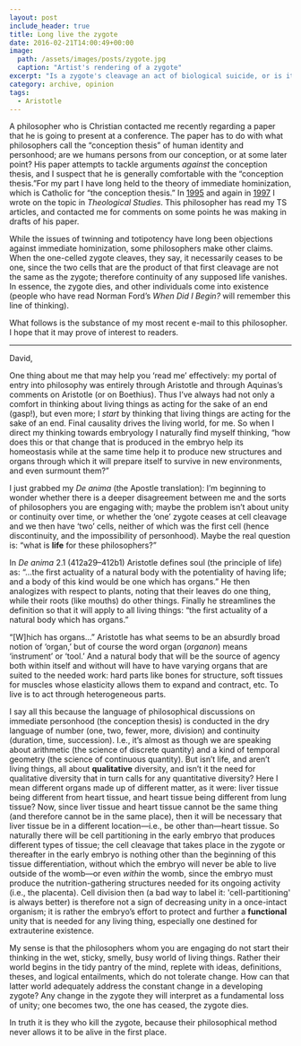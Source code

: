 ```yaml
---
layout: post
include_header: true
title: Long live the zygote
date: 2016-02-21T14:00:49+00:00
image:
  path: /assets/images/posts/zygote.jpg
  caption: "Artist's rendering of a zygote"
excerpt: "Is a zygote's cleavage an act of biological suicide, or is it just another day for a living thing?"
category: archive, opinion
tags:
  - Aristotle
---
```

A philosopher who is Christian contacted me recently regarding a paper that he is going to present at a conference. The paper has to do with what philosophers call the “conception thesis” of human identity and personhood; are we humans persons from our conception, or at some later point? His paper attempts to tackle arguments _against_ the conception thesis, and I suspect that he is generally comfortable with the “conception thesis.”For my part I have long held to the theory of immediate hominization, which is Catholic for “the conception thesis.” In [1995](http://cdn.theologicalstudies.net/56/56.4/56.4.7.pdf) and again in [1997](http://cdn.theologicalstudies.net/58/58.4/58.4.6.pdf) I wrote on the topic in _Theological Studies_. This philosopher has read my TS articles, and contacted me for comments on some points he was making in drafts of his paper.

While the issues of twinning and totipotency have long been objections against immediate hominization, some philosophers make other claims. When the one-celled zygote cleaves, they say, it necessarily ceases to be one, since the two cells that are the product of that first cleavage are not the same as the zygote; therefore continuity of any supposed life vanishes. In essence, the zygote dies, and other individuals come into existence (people who have read Norman Ford’s _When Did I Begin?_ will remember this line of thinking).

What follows is the substance of my most recent e-mail to this philosopher. I hope that it may prove of interest to readers.

* * *

David,

One thing about me that may help you ‘read me’ effectively: my portal of entry into philosophy was entirely through Aristotle and through Aquinas’s comments on Aristotle (or on Boethius). Thus I’ve always had not only a comfort in thinking about living things as acting for the sake of an end (gasp!), but even more; I _start_ by thinking that living things are acting for the sake of an end. Final causality drives the living world, for me. So when I direct my thinking towards embryology I naturally find myself thinking, “how does this or that change that is produced in the embryo help its homeostasis while at the same time help it to produce new structures and organs through which it will prepare itself to survive in new environments, and even surmount them?”

I just grabbed my _De anima_ (the Apostle translation): I’m beginning to wonder whether there is a deeper disagreement between me and the sorts of philosophers you are engaging with; maybe the problem isn’t about unity or continuity over time, or whether the ‘one’ zygote ceases at cell cleavage and we then have ‘two’ cells, neither of which was the first cell (hence discontinuity, and the impossibility of personhood). Maybe the real question is: “what is **life** for these philosophers?”

In _De anima_ 2.1 (412a29–412b1) Aristotle defines soul (the principle of life) as: “…the first actuality of a natural body with the potentiality of having life; and a body of this kind would be one which has organs.” He then analogizes with respect to plants, noting that their leaves do one thing, while their roots (like mouths) do other things. Finally he streamlines the definition so that it will apply to all living things: “the first actuality of a natural body which has organs.”

“[W]hich has organs…” Aristotle has what seems to be an absurdly broad notion of ‘organ,’ but of course the word organ (_organon_) means ‘instrument’ or ‘tool.’ And a natural body that will be the source of agency both within itself and without will have to have varying organs that are suited to the needed work: hard parts like bones for structure, soft tissues for muscles whose elasticity allows them to expand and contract, etc. To live is to act through heterogeneous parts.

I say all this because the language of philosophical discussions on immediate personhood (the conception thesis) is conducted in the dry language of number (one, two, fewer, more, division) and continuity (duration, time, succession). I.e., it’s almost as though we are speaking about arithmetic (the science of discrete quantity) and a kind of temporal geometry (the science of continuous quantity). But isn’t life, and aren’t living things, all about **qualitative** diversity, and isn’t it the need for qualitative diversity that in turn calls for any quantitative diversity? Here I mean different organs made up of different matter, as it were: liver tissue being different from heart tissue, and heart tissue being different from lung tissue? Now, since liver tissue and heart tissue cannot be the same thing (and therefore cannot be in the same place), then it will be necessary that liver tissue be in a different location—i.e., be other than—heart tissue. So naturally there will be cell partitioning in the early embryo that produces different types of tissue; the cell cleavage that takes place in the zygote or thereafter in the early embryo is nothing other than the beginning of this tissue differentiation, without which the embryo will never be able to live outside of the womb—or even _within_ the womb, since the embryo must produce the nutrition-gathering structures needed for its ongoing activity (i.e., the placenta). Cell division then (a bad way to label it: 'cell-partitioning' is always better) is therefore not a sign of decreasing unity in a once-intact organism; it is rather the embryo’s effort to protect and further a **functional** unity that is needed for any living thing, especially one destined for extrauterine existence.

My sense is that the philosophers whom you are engaging do not start their thinking in the wet, sticky, smelly, busy world of living things. Rather their world begins in the tidy pantry of the mind, replete with ideas, definitions, theses, and logical entailments, which do not tolerate change. How can that latter world adequately address the constant change in a developing zygote? Any change in the zygote they will interpret as a fundamental loss of unity; one becomes two, the one has ceased, the zygote dies.

In truth it is they who kill the zygote, because their philosophical method never allows it to be alive in the first place.
